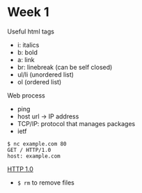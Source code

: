 # Week 1
Useful html tags
* i: italics
* b: bold
* a: link
* br: linebreak (can be self closed)
* ul/li (unordered list)
* ol (ordered list)

Web process
* ping
* host url -> IP address
* TCP/IP: protocol that manages packages
* ietf

```
$ nc example.com 80
GET / HTTP/1.0
host: example.com
```

[HTTP 1.0](https://tools.ietf.org/html/rfc1945)

* `$ rm` to remove files
